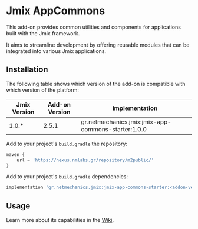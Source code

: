 # Jmix AppCommons

This add-on provides common utilities and components for applications built with the Jmix framework. 

It aims to streamline development by offering reusable modules that can be integrated into various Jmix applications.

## Installation

The following table shows which version of the add-on is compatible with which version of the platform:

| Jmix Version | Add-on Version | Implementation                                      |
|--------------|----------------|-----------------------------------------------------|
| 1.0.*        | 2.5.1          | gr.netmechanics.jmix:jmix-app-commons-starter:1.0.0 |

Add to your project's `build.gradle` the repository:

```gradle
maven {
    url = 'https://nexus.nmlabs.gr/repository/m2public/'
}
```

Add to your project's `build.gradle` dependencies:

```gradle
implementation 'gr.netmechanics.jmix:jmix-app-commons-starter:<addon-version>'
```

## Usage

Learn more about its capabilities in the [Wiki](https://github.com/pbaris/jmix-app-commons/wiki).
